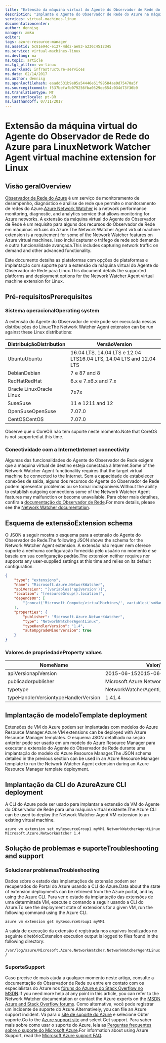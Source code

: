 ```yaml
---
title: "Extensão da máquina virtual do Agente do Observador de Rede do Azure para Linux | Microsoft Docs"
description: "Implante o Agente do Observador de Rede do Azure na máquina virtual Linux usando uma extensão da máquina virtual."
services: virtual-machines-linux
documentationcenter: 
author: dennisg
manager: amku
editor: 
tags: azure-resource-manager
ms.assetid: 5c81e94c-e127-4dd2-ae83-a236c4512345
ms.service: virtual-machines-linux
ms.devlang: na
ms.topic: article
ms.tgt_pltfrm: vm-linux
ms.workload: infrastructure-services
ms.date: 02/14/2017
ms.author: dennisg
ms.openlocfilehash: eaadd531b9e05a54446e61f98584ae9d75470a5f
ms.sourcegitcommit: f537befafb079256fba0529ee554c034d73f36b0
ms.translationtype: MT
ms.contentlocale: pt-BR
ms.lasthandoff: 07/11/2017
---
```

# <a name="network-watcher-agent-virtual-machine-extension-for-linux"></a><span data-ttu-id="8d5c1-103">Extensão da máquina virtual do Agente do Observador de Rede do Azure para Linux</span><span class="sxs-lookup"><span data-stu-id="8d5c1-103">Network Watcher Agent virtual machine extension for Linux</span></span>

## <a name="overview"></a><span data-ttu-id="8d5c1-104">Visão geral</span><span class="sxs-lookup"><span data-stu-id="8d5c1-104">Overview</span></span>

<span data-ttu-id="8d5c1-105">[Observador de Rede do Azure](https://review.docs.microsoft.com/en-us/azure/network-watcher/) é um serviço de monitoramento de desempenho, diagnóstico e análise de rede que permite o monitoramento de redes do Azure.</span><span class="sxs-lookup"><span data-stu-id="8d5c1-105">[Azure Network Watcher](https://review.docs.microsoft.com/en-us/azure/network-watcher/) is a network performance monitoring, diagnostic, and analytics service that allows monitoring for Azure networks.</span></span> <span data-ttu-id="8d5c1-106">A extensão da máquina virtual do Agente do Observador de Rede é um requisito para alguns dos recursos do Observador de Rede em máquinas virtuais do Azure.</span><span class="sxs-lookup"><span data-stu-id="8d5c1-106">The Network Watcher Agent virtual machine extension is a requirement for some of the Network Watcher features on Azure virtual machines.</span></span> <span data-ttu-id="8d5c1-107">Isso inclui capturar o tráfego de rede sob demanda e outra funcionalidade avançada.</span><span class="sxs-lookup"><span data-stu-id="8d5c1-107">This includes capturing network traffic on demand and other advanced functionality.</span></span>

<span data-ttu-id="8d5c1-108">Este documento detalha as plataformas com opções de plataformas e implantação com suporte para a extensão da máquina virtual do Agente do Observador de Rede para Linux.</span><span class="sxs-lookup"><span data-stu-id="8d5c1-108">This document details the supported platforms and deployment options for the Network Watcher Agent virtual machine extension for Linux.</span></span>

## <a name="prerequisites"></a><span data-ttu-id="8d5c1-109">Pré-requisitos</span><span class="sxs-lookup"><span data-stu-id="8d5c1-109">Prerequisites</span></span>

### <a name="operating-system"></a><span data-ttu-id="8d5c1-110">Sistema operacional</span><span class="sxs-lookup"><span data-stu-id="8d5c1-110">Operating system</span></span>

<span data-ttu-id="8d5c1-111">A extensão do Agente do Observador de rede pode ser executada nessas distribuições do Linux:</span><span class="sxs-lookup"><span data-stu-id="8d5c1-111">The Network Watcher Agent extension can be run against these Linux distributions:</span></span>

| <span data-ttu-id="8d5c1-112">Distribuição</span><span class="sxs-lookup"><span data-stu-id="8d5c1-112">Distribution</span></span> | <span data-ttu-id="8d5c1-113">Versão</span><span class="sxs-lookup"><span data-stu-id="8d5c1-113">Version</span></span> |
|---|---|
| <span data-ttu-id="8d5c1-114">Ubuntu</span><span class="sxs-lookup"><span data-stu-id="8d5c1-114">Ubuntu</span></span> | <span data-ttu-id="8d5c1-115">16.04 LTS, 14.04 LTS e 12.04 LTS</span><span class="sxs-lookup"><span data-stu-id="8d5c1-115">16.04 LTS, 14.04 LTS and 12.04 LTS</span></span> |
| <span data-ttu-id="8d5c1-116">Debian</span><span class="sxs-lookup"><span data-stu-id="8d5c1-116">Debian</span></span> | <span data-ttu-id="8d5c1-117">7 e 8</span><span class="sxs-lookup"><span data-stu-id="8d5c1-117">7 and 8</span></span> |
| <span data-ttu-id="8d5c1-118">RedHat</span><span class="sxs-lookup"><span data-stu-id="8d5c1-118">RedHat</span></span> | <span data-ttu-id="8d5c1-119">6.x e 7.x</span><span class="sxs-lookup"><span data-stu-id="8d5c1-119">6.x and 7.x</span></span> |
| <span data-ttu-id="8d5c1-120">Oracle Linux</span><span class="sxs-lookup"><span data-stu-id="8d5c1-120">Oracle Linux</span></span> | <span data-ttu-id="8d5c1-121">7x</span><span class="sxs-lookup"><span data-stu-id="8d5c1-121">7x</span></span> |
| <span data-ttu-id="8d5c1-122">Suse</span><span class="sxs-lookup"><span data-stu-id="8d5c1-122">Suse</span></span> | <span data-ttu-id="8d5c1-123">11 e 12</span><span class="sxs-lookup"><span data-stu-id="8d5c1-123">11 and 12</span></span> |
| <span data-ttu-id="8d5c1-124">OpenSuse</span><span class="sxs-lookup"><span data-stu-id="8d5c1-124">OpenSuse</span></span> | <span data-ttu-id="8d5c1-125">7.0</span><span class="sxs-lookup"><span data-stu-id="8d5c1-125">7.0</span></span> |
| <span data-ttu-id="8d5c1-126">CentOS</span><span class="sxs-lookup"><span data-stu-id="8d5c1-126">CentOS</span></span> | <span data-ttu-id="8d5c1-127">7.0</span><span class="sxs-lookup"><span data-stu-id="8d5c1-127">7.0</span></span> |

<span data-ttu-id="8d5c1-128">Observe que o CoreOS não tem suporte neste momento.</span><span class="sxs-lookup"><span data-stu-id="8d5c1-128">Note that CoreOS is not supported at this time.</span></span>

### <a name="internet-connectivity"></a><span data-ttu-id="8d5c1-129">Conectividade com a Internet</span><span class="sxs-lookup"><span data-stu-id="8d5c1-129">Internet connectivity</span></span>

<span data-ttu-id="8d5c1-130">Algumas das funcionalidades do Agente do Observador de Rede exigem que a máquina virtual de destino esteja conectada à Internet.</span><span class="sxs-lookup"><span data-stu-id="8d5c1-130">Some of the Network Watcher Agent functionality requires that the target virtual machine be connected to the Internet.</span></span> <span data-ttu-id="8d5c1-131">Sem a capacidade de estabelecer conexões de saída, alguns dos recursos do Agente do Observador de Rede podem apresentar problemas ou se tornar indisponíveis.</span><span class="sxs-lookup"><span data-stu-id="8d5c1-131">Without the ability to establish outgoing connections some of the Network Watcher Agent features may malfunction or become unavailable.</span></span> <span data-ttu-id="8d5c1-132">Para obter mais detalhes, confira a [documentação do Observador de Rede](https://review.docs.microsoft.com/en-us/azure/network-watcher/).</span><span class="sxs-lookup"><span data-stu-id="8d5c1-132">For more details, please see the [Network Watcher documentation](https://review.docs.microsoft.com/en-us/azure/network-watcher/).</span></span>

## <a name="extension-schema"></a><span data-ttu-id="8d5c1-133">Esquema de extensão</span><span class="sxs-lookup"><span data-stu-id="8d5c1-133">Extension schema</span></span>

<span data-ttu-id="8d5c1-134">O JSON a seguir mostra o esquema para a extensão do Agente do Observador de Rede.</span><span class="sxs-lookup"><span data-stu-id="8d5c1-134">The following JSON shows the schema for the Network Watcher Agent extension.</span></span> <span data-ttu-id="8d5c1-135">A extensão não requer nem oferece suporte a nenhuma configuração fornecida pelo usuário no momento e se baseia em sua configuração padrão.</span><span class="sxs-lookup"><span data-stu-id="8d5c1-135">The extension neither requires nor supports any user-supplied settings at this time and relies on its default configuration.</span></span>

```json
{
    "type": "extensions",
    "name": "Microsoft.Azure.NetworkWatcher",
    "apiVersion": "[variables('apiVersion')]",
    "location": "[resourceGroup().location]",
    "dependsOn": [
        "[concat('Microsoft.Compute/virtualMachines/', variables('vmName'))]"
    ],
    "properties": {
        "publisher": "Microsoft.Azure.NetworkWatcher",
        "type": "NetworkWatcherAgentLinux",
        "typeHandlerVersion": "1.4",
        "autoUpgradeMinorVersion": true
    }
}
```

### <a name="property-values"></a><span data-ttu-id="8d5c1-136">Valores de propriedade</span><span class="sxs-lookup"><span data-stu-id="8d5c1-136">Property values</span></span>

| <span data-ttu-id="8d5c1-137">Nome</span><span class="sxs-lookup"><span data-stu-id="8d5c1-137">Name</span></span> | <span data-ttu-id="8d5c1-138">Valor/Exemplo</span><span class="sxs-lookup"><span data-stu-id="8d5c1-138">Value / Example</span></span> |
| ---- | ---- |
| <span data-ttu-id="8d5c1-139">apiVersion</span><span class="sxs-lookup"><span data-stu-id="8d5c1-139">apiVersion</span></span> | <span data-ttu-id="8d5c1-140">2015-06-15</span><span class="sxs-lookup"><span data-stu-id="8d5c1-140">2015-06-15</span></span> |
| <span data-ttu-id="8d5c1-141">publicador</span><span class="sxs-lookup"><span data-stu-id="8d5c1-141">publisher</span></span> | <span data-ttu-id="8d5c1-142">Microsoft.Azure.NetworkWatcher</span><span class="sxs-lookup"><span data-stu-id="8d5c1-142">Microsoft.Azure.NetworkWatcher</span></span> |
| <span data-ttu-id="8d5c1-143">type</span><span class="sxs-lookup"><span data-stu-id="8d5c1-143">type</span></span> | <span data-ttu-id="8d5c1-144">NetworkWatcherAgentLinux</span><span class="sxs-lookup"><span data-stu-id="8d5c1-144">NetworkWatcherAgentLinux</span></span> |
| <span data-ttu-id="8d5c1-145">typeHandlerVersion</span><span class="sxs-lookup"><span data-stu-id="8d5c1-145">typeHandlerVersion</span></span> | <span data-ttu-id="8d5c1-146">1.4</span><span class="sxs-lookup"><span data-stu-id="8d5c1-146">1.4</span></span> |

## <a name="template-deployment"></a><span data-ttu-id="8d5c1-147">Implantação de modelo</span><span class="sxs-lookup"><span data-stu-id="8d5c1-147">Template deployment</span></span>

<span data-ttu-id="8d5c1-148">Extensões de VM do Azure podem ser implantadas com modelos do Azure Resource Manager.</span><span class="sxs-lookup"><span data-stu-id="8d5c1-148">Azure VM extensions can be deployed with Azure Resource Manager templates.</span></span> <span data-ttu-id="8d5c1-149">O esquema JSON detalhado na seção anterior pode ser usado em um modelo do Azure Resource Manager para executar a extensão do Agente do Observador de Rede durante uma implantação do modelo do Azure Resource Manager.</span><span class="sxs-lookup"><span data-stu-id="8d5c1-149">The JSON schema detailed in the previous section can be used in an Azure Resource Manager template to run the Network Watcher Agent extension during an Azure Resource Manager template deployment.</span></span>

## <a name="azure-cli-deployment"></a><span data-ttu-id="8d5c1-150">Implantação da CLI do Azure</span><span class="sxs-lookup"><span data-stu-id="8d5c1-150">Azure CLI deployment</span></span>

<span data-ttu-id="8d5c1-151">A CLI do Azure pode ser usado para implantar a extensão da VM do Agente do Observador de Rede para uma máquina virtual existente.</span><span class="sxs-lookup"><span data-stu-id="8d5c1-151">The Azure CLI can be used to deploy the Network Watcher Agent VM extension to an existing virtual machine.</span></span>

```azurecli
azure vm extension set myResourceGroup1 myVM1 NetworkWatcherAgentLinux Microsoft.Azure.NetworkWatcher 1.4
```

## <a name="troubleshooting-and-support"></a><span data-ttu-id="8d5c1-152">Solução de problemas e suporte</span><span class="sxs-lookup"><span data-stu-id="8d5c1-152">Troubleshooting and support</span></span>

### <a name="troubleshooting"></a><span data-ttu-id="8d5c1-153">Solucionar problemas</span><span class="sxs-lookup"><span data-stu-id="8d5c1-153">Troubleshooting</span></span>

<span data-ttu-id="8d5c1-154">Dados sobre o estado das implantações de extensão podem ser recuperados do Portal do Azure usando a CLI do Azure.</span><span class="sxs-lookup"><span data-stu-id="8d5c1-154">Data about the state of extension deployments can be retrieved from the Azure portal, and by using the Azure CLI.</span></span> <span data-ttu-id="8d5c1-155">Para ver o estado da implantação das extensões de uma determinada VM, execute o comando a seguir usando a CLI do Azure.</span><span class="sxs-lookup"><span data-stu-id="8d5c1-155">To see the deployment state of extensions for a given VM, run the following command using the Azure CLI.</span></span>

```azurecli
azure vm extension get myResourceGroup1 myVM1
```

<span data-ttu-id="8d5c1-156">A saída de execução da extensão é registrada nos arquivos localizados no seguinte diretório:</span><span class="sxs-lookup"><span data-stu-id="8d5c1-156">Extension execution output is logged to files found in the following directory:</span></span>

`
/var/log/azure/Microsoft.Azure.NetworkWatcher.NetworkWatcherAgentLinux/
`

### <a name="support"></a><span data-ttu-id="8d5c1-157">Suporte</span><span class="sxs-lookup"><span data-stu-id="8d5c1-157">Support</span></span>

<span data-ttu-id="8d5c1-158">Caso precise de mais ajuda a qualquer momento neste artigo, consulte a documentação do Observador de Rede ou entre em contato com os especialistas do Azure nos [fóruns do Azure e do Stack Overflow no MSDN](https://azure.microsoft.com/en-us/support/forums/).</span><span class="sxs-lookup"><span data-stu-id="8d5c1-158">If you need more help at any point in this article, you can refer to the Network Watcher documentation or contact the Azure experts on the [MSDN Azure and Stack Overflow forums](https://azure.microsoft.com/en-us/support/forums/).</span></span> <span data-ttu-id="8d5c1-159">Como alternativa, você pode registrar um incidente de suporte do Azure.</span><span class="sxs-lookup"><span data-stu-id="8d5c1-159">Alternatively, you can file an Azure support incident.</span></span> <span data-ttu-id="8d5c1-160">Vá para o [site de suporte do Azure](https://azure.microsoft.com/en-us/support/options/) e selecione Obter suporte.</span><span class="sxs-lookup"><span data-stu-id="8d5c1-160">Go to the [Azure support site](https://azure.microsoft.com/en-us/support/options/) and select Get support.</span></span> <span data-ttu-id="8d5c1-161">Para saber mais sobre como usar o suporte do Azure, leia as [Perguntas frequentes sobre o suporte do Microsoft Azure](https://azure.microsoft.com/en-us/support/faq/).</span><span class="sxs-lookup"><span data-stu-id="8d5c1-161">For information about using Azure Support, read the [Microsoft Azure support FAQ](https://azure.microsoft.com/en-us/support/faq/).</span></span>
